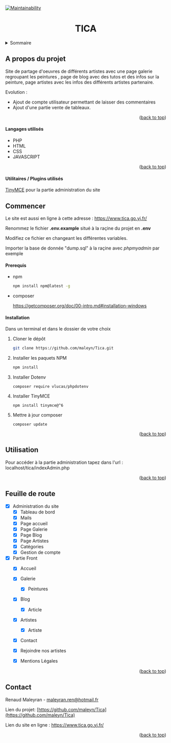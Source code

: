 <div id="top"></div>

[![Maintainability](https://api.codeclimate.com/v1/badges/5801c40dbc2f93e6b1b8/maintainability)](https://codeclimate.com/github/maleyn/Tica/maintainability)



<h1 align="center">TICA</h1>


<details>
  <summary>Sommaire</summary>
  <ol>
    <li>
      <a href="#A propos du projet">A propos du projet</a>
      <ul>
        <li><a href="#Langages utilisés">langages utilisés</a></li>
      </ul>
    </li>
    <li>
      <a href="#commencer">Commencer</a>
      <ul>
        <li><a href="#prerequis">Prérequis</a></li>
        <li><a href="#installation">Installation</a></li>
      </ul>
    </li>
    <li><a href="#usage">Utilisation</a></li>
    <li><a href="#roadmap">Feuille de route</a></li>
    <li><a href="#contact">Contact</a></li>
  </ol>
</details>





## A propos du projet



Site de partage d'oeuvres de différents artistes avec une page galerie regroupant les peintures , page de blog avec des tutos et des infos sur la peinture, page artistes avec les infos des différents artistes partenaire.

Evolution :

- Ajout de compte utilisateur permettant de laisser des commentaires
- Ajout d'une partie vente de tableaux.

<p align="right">(<a href="#top">back to top</a>)</p>



#### Langages utilisés

* PHP
* HTML
* CSS
* JAVASCRIPT

<p align="right">(<a href="#top">back to top</a>)</p>

#### Utilitaires / Plugins utilisés

[TinyMCE](https://www.tiny.cloud/) pour la partie administration du site

## Commencer

Le site est aussi en ligne à cette adresse : https://www.tica.go.yj.fr/

Renommez le fichier **.env.example** situé à la raçine du projet en **.env**   

Modifiez ce fichier en changeant les différentes variables.

Importer la base de donnée "dump.sql" à la raçine avec *phpmyadmin* par exemple



#### Prerequis

* npm
  
  ```sh
  npm install npm@latest -g
  ```

- composer

  https://getcomposer.org/doc/00-intro.md#installation-windows

  

#### Installation

Dans un terminal et dans le dossier de votre choix

1. Cloner le dépôt
   ```sh
   git clone https://github.com/maleyn/Tica.git
   ```

2. Installer les paquets NPM
   ```sh
   npm install
   ```

3. Installer Dotenv

   ```shell
   composer require vlucas/phpdotenv
   ```

4. Installer TinyMCE

   ```shell
   npm install tinymce@^6
   ```

   

5. Mettre à jour composer

   ```shell
   composer update
   ```


<p align="right">(<a href="#top">back to top</a>)</p>



## Utilisation

Pour accéder à la partie administration tapez dans l'url : localhost/tica/indexAdmin.php

<p align="right">(<a href="#top">back to top</a>)</p>



## Feuille de route

- [x] Administration du site
    - [x] Tableau de bord
    - [x] Mails
    - [x] Page accueil
    - [x] Page Galerie
    - [x] Page Blog
    - [x] Page Artistes
    - [x] Catégories
    - [x] Gestion de compte
    
- [x] Partie Front
    - [x] Accueil
    
    - [x] Galerie
        - [x] Peintures
    
    - [x] Blog
      
      - [x] Article
      
    - [x] Artistes
    
        - [x] Artiste
    
    - [x] Contact
    
    - [x] Rejoindre nos artistes
    
    - [x] Mentions Légales
    
        


<p align="right">(<a href="#top">back to top</a>)</p>


## Contact

Renaud Maleyran - maleyran.ren@hotmail.fr

Lien du projet: [https://github.com/maleyn/Tica](https://github.com/maleyn/Tica)

Lien du site en ligne : https://www.tica.go.yj.fr/

<p align="right">(<a href="#top">back to top</a>)</p>




